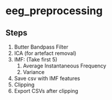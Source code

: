 # eeg_preprocessing

## Steps
1. Butter Bandpass Filter
2. ICA (for artefact removal)
3. IMF: (Take first 5)
    1. Average Instantaneous Frequency
    2. Variance
4. Save csv with IMF features
5. Clipping
6. Export CSVs after clipping  
